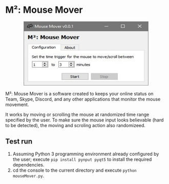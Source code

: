 # M²: Mouse Mover

<p align = "center">
  <img src = "https://raw.githubusercontent.com/hafiz-kamilin/mouse_mover/main/demonstration.jpg" width = "390" height = "200"/>
</p>

M²: Mouse Mover is a software created to keeps your online status on Team, Skype, Discord, and any other applications that monitor the mouse movement. 

It works by moving or scrolling the mouse at randomized time range specified by the user. To make sure the mouse input looks believable (hard to be detected), the moving and scroling action also randomizeed.

## Test run

1. Assuming Python 3 programming environment already configured by the user; execute `pip install pynput pyqt5` to install the required dependencies.
2. cd the console to the current directory and execute `python mouseMover.py`.
